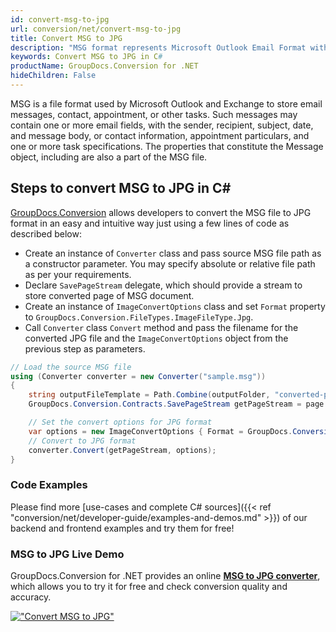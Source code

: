 ```yaml
---
id: convert-msg-to-jpg
url: conversion/net/convert-msg-to-jpg
title: Convert MSG to JPG
description: "MSG format represents Microsoft Outlook Email Format with .msg extension. Learn how to convert MSG to JPG file programmatically in C# language using GroupDocs.Conversion for .NET library."
keywords: Convert MSG to JPG in C#
productName: GroupDocs.Conversion for .NET
hideChildren: False
---
```


MSG is a file format used by Microsoft Outlook and Exchange to store email messages, contact, appointment, or other tasks. Such messages may contain one or more email fields, with the sender, recipient, subject, date, and message body, or contact information, appointment particulars, and one or more task specifications. The properties that constitute the Message object, including are also a part of the MSG file.

## Steps to convert MSG to JPG in C#

[GroupDocs.Conversion](https://products.groupdocs.com/conversion/net) allows developers to convert the MSG file to JPG format in an easy and intuitive way just using a few lines of code as described below:

* Create an instance of `Converter` class and pass source MSG file path as a constructor parameter. You may specify absolute or relative file path as per your requirements. 
* Declare `SavePageStream` delegate, which should provide a stream to store converted page of MSG document.
* Create an instance of `ImageConvertOptions` class and set `Format` property to `GroupDocs.Conversion.FileTypes.ImageFileType.Jpg`.
* Call `Converter` class `Convert` method and pass the filename for the converted JPG file and the `ImageConvertOptions` object from the previous step as parameters.

```csharp
// Load the source MSG file
using (Converter converter = new Converter("sample.msg"))
{
    string outputFileTemplate = Path.Combine(outputFolder, "converted-page-{0}.jpg");
    GroupDocs.Conversion.Contracts.SavePageStream getPageStream = page => new FileStream(string.Format(outputFileTemplate, page), FileMode.Create);

    // Set the convert options for JPG format
    var options = new ImageConvertOptions { Format = GroupDocs.Conversion.FileTypes.ImageFileType.Jpg };   
    // Convert to JPG format
    converter.Convert(getPageStream, options);
}
```

### Code Examples

Please find more [use-cases and complete C# sources]({{< ref "conversion/net/developer-guide/examples-and-demos.md" >}}) of our backend and frontend examples and try them for free!

### MSG to JPG Live Demo

GroupDocs.Conversion for .NET provides an online [**MSG to JPG converter**](https://products.groupdocs.app/conversion/msg-to-jpg), which allows you to try it for free and check conversion quality and accuracy.

[!["Convert MSG to JPG"](conversion/net/images/convert-to-jpg/convert-msg-to-jpg.png)](https://products.groupdocs.app/conversion/msg-to-jpg)